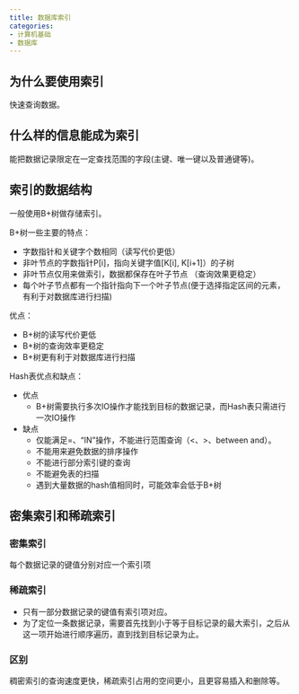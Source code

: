 ```yaml
---
title: 数据库索引
categories: 
- 计算机基础
- 数据库
---
```


## 为什么要使用索引

快速查询数据。

## 什么样的信息能成为索引

能把数据记录限定在一定查找范围的字段(主键、唯一键以及普通键等)。

## 索引的数据结构

一般使用B+树做存储索引。

B+树一些主要的特点：

- 字数指针和关键字个数相同（读写代价更低）
- 非叶节点的字数指针P[i]，指向关键字值[K[i], K[i+1]）的子树
- 非叶节点仅用来做索引，数据都保存在叶子节点 （查询效果更稳定）
- 每个叶子节点都有一个指针指向下一个叶子节点(便于选择指定区间的元素，有利于对数据库进行扫描)

优点：

- B+树的读写代价更低
- B+树的查询效率更稳定
- B+树更有利于对数据库进行扫描

Hash表优点和缺点：
- 优点
  - B+树需要执行多次IO操作才能找到目标的数据记录，而Hash表只需进行一次IO操作
- 缺点
  - 仅能满足=、“IN”操作，不能进行范围查询（<、>、between and）。
  - 不能用来避免数据的排序操作
  - 不能进行部分索引键的查询
  - 不能避免表的扫描
  - 遇到大量数据的hash值相同时，可能效率会低于B+树

## 密集索引和稀疏索引

### 密集索引

每个数据记录的键值分别对应一个索引项

### 稀疏索引

- 只有一部分数据记录的键值有索引项对应。
- 为了定位一条数据记录，需要首先找到小于等于目标记录的最大索引，之后从这一项开始进行顺序遍历，直到找到目标记录为止。

### 区别

稠密索引的查询速度更快，稀疏索引占用的空间更小，且更容易插入和删除等。
